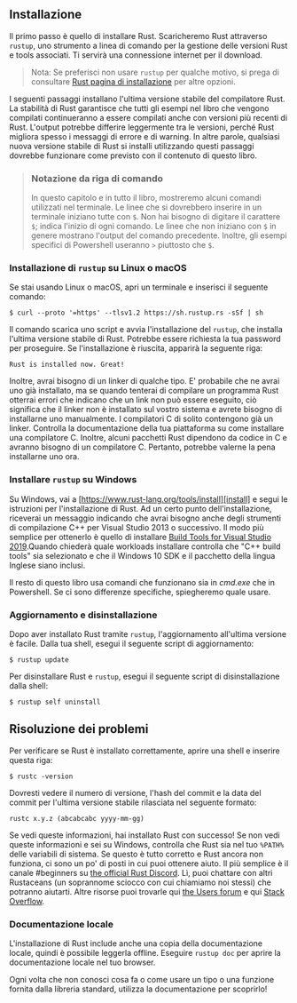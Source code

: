 ## Installazione

Il primo passo è quello di installare Rust. Scaricheremo Rust attraverso `rustup`, uno
strumento a linea di comando per la gestione delle versioni Rust e tools associati. Ti servirà
una connessione internet per il download.

> Nota: Se preferisci non usare `rustup` per qualche motivo, si prega di consultare [Rust
> pagina di installazione](https://www.rust-lang.org/tools/install) per altre opzioni.

I seguenti passaggi installano l'ultima versione stabile del compilatore Rust.
La stabilità di Rust garantisce che tutti gli esempi nel libro che
vengono compilati continueranno a essere compilati anche con versioni più recenti di Rust. L'output potrebbe
differire leggermente tra le versioni, perché Rust migliora spesso i messaggi di errore
e di warning. In altre parole, qualsiasi nuova versione stabile di Rust si installi
utilizzando questi passaggi dovrebbe funzionare come previsto con il contenuto di questo libro.

> ### Notazione da riga di comando
>
> In questo capitolo e in tutto il libro, mostreremo alcuni comandi utilizzati nel
> terminale. Le linee che si dovrebbero inserire in un terminale iniziano tutte con `$`.
> Non hai bisogno di digitare il carattere `$`; indica l'inizio di ogni
> comando. Le linee che non iniziano con `$` in genere mostrano l'output
> del comando precedente. Inoltre, gli esempi specifici di Powershell useranno `>`
> piuttosto che `$`.

### Installazione di `rustup` su Linux o macOS

Se stai usando Linux o macOS, apri un terminale e inserisci il seguente comando:

```console
$ curl --proto '=https' --tlsv1.2 https://sh.rustup.rs -sSf | sh
```

Il comando scarica uno script e avvia l'installazione del `rustup`,
che installa l'ultima versione stabile di Rust. Potrebbe essere richiesta
la tua password per proseguire. Se l'installazione è riuscita, apparirà la seguente riga:

```text
Rust is installed now. Great!
```

Inoltre, avrai bisogno di un linker di qualche tipo. E' probabile che ne avrai uno già
installato, ma se quando tenterai di compilare un programma Rust otterrai errori che indicano
che un link non può essere eseguito, ciò significa che il linker non è installato sul vostro
sistema e avrete bisogno di installarne uno manualmente. I compilatori C di solito contengono già
un linker. Controlla la documentazione della tua piattaforma su come installare una compilatore C.
Inoltre, alcuni pacchetti Rust dipendono da codice in C e avranno bisogno di un compilatore C. Pertanto, potrebbe valerne la pena installarne uno ora.

### Installare `rustup` su Windows

Su Windows, vai a [https://www.rust-lang.org/tools/install][install] e segui
le istruzioni per l'installazione di Rust. Ad un certo punto dell'installazione,
riceverai un messaggio indicando che avrai bisogno anche degli strumenti di compilazione C++ per
Visual Studio 2013 o successivo. Il modo più semplice per ottenerlo è quello di
installare [Build Tools for Visual Studio 2019][visualstudio].Quando chiederà quale
workloads installare controlla che "C++ build tools" sia selezionato e che il Windows 10 SDK e il pacchetto della lingua Inglese siano inclusi.

[installazione]: https://www.rust-lang.org/tools/install
[visualstudio]: https://visualstudio.microsoft.com/visual-cpp-build-tools/

Il resto di questo libro usa comandi che funzionano sia in _cmd.exe_ che in Powershell.
Se ci sono differenze specifiche, spiegheremo quale usare.

### Aggiornamento e disinstallazione

Dopo aver installato Rust tramite `rustup`, l'aggiornamento all'ultima versione è
facile. Dalla tua shell, esegui il seguente script di aggiornamento:

```console
$ rustup update
```

Per disinstallare Rust e `rustup`, esegui il seguente script di disinstallazione dalla
shell:

```console
$ rustup self uninstall
```

## Risoluzione dei problemi

Per verificare se Rust è installato correttamente, aprire una shell e inserire questa
riga:

```console
$ rustc -version
```

Dovresti vedere il numero di versione, l'hash del commit e la data del commit per l'ultima
versione stabile rilasciata nel seguente formato:

```text
rustc x.y.z (abcabcabc yyyy-mm-gg)
```

Se vedi queste informazioni, hai installato Rust con successo! Se non
vedi queste informazioni e sei su Windows, controlla che Rust sia nel tuo `%PATH%`
delle variabili di sistema. Se questo è tutto corretto e Rust ancora non funziona, ci sono
un po' di posti in cui puoi ottenere aiuto. Il più semplice è il canale #beginners su
[the official Rust Discord][discord]. Lì, puoi chattare con altri Rustaceans
(un soprannome sciocco con cui chiamiamo noi stessi) che potranno aiutarti. Altre risorse
puoi trovarle qui [the Users forum][users] e qui [Stack Overflow][stackoverflow].

[discord]: https://discord.gg/rust-lang
[users]: https://users.rust-lang.org/
[stackoverflow]: https://stackoverflow.com/questions/tagged/rust

### Documentazione locale

L'installazione di Rust include anche una copia della documentazione locale, quindi
è possibile leggerla offline. Eseguire `rustup doc` per aprire la documentazione locale nel
tuo browser.

Ogni volta che non conosci cosa fa o come usare un tipo o una funzione fornita dalla libreria standard, utilizza la documentazione per scoprirlo!
